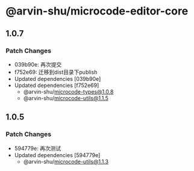# @arvin-shu/microcode-editor-core

## 1.0.7

### Patch Changes

- 039b90e: 再次提交
- f752e69: 迁移到dist目录下publish
- Updated dependencies [039b90e]
- Updated dependencies [f752e69]
  - @arvin-shu/microcode-types@1.0.8
  - @arvin-shu/microcode-utils@1.1.5

## 1.0.5

### Patch Changes

- 594779e: 再次测试
- Updated dependencies [594779e]
  - @arvin-shu/microcode-utils@1.1.3
